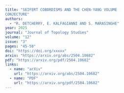 ```yaml
---
title: "SEIFERT COBORDISMS AND THE CHEN-YANG VOLUME
CONJECTURE"
authors:
  - "R. DETCHERRY, E. KALFAGIANNI AND S. MARASINGHE"
year: 2025
journal: "Journal of Topology Studies"
volume: "12"
issue: "3"
pages: "45-58"
doi: "https://doi.org/xxxxx"
arxiv: "https://arxiv.org/abs/2504.10682"
pdf: "https://arxiv.org/pdf/2504.10682"
links:
  - name: "arXiv"
    url: "https://arxiv.org/abs/2504.10682"
  - name: "PDF"
    url: "https://arxiv.org/pdf/2504.10682"
---
```

